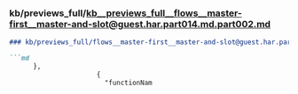 ### kb/previews_full/kb__previews_full__flows__master-first__master-and-slot@guest.har.part014.md.part002.md

```md
### kb/previews_full/flows__master-first__master-and-slot@guest.har.part014.md (part 002)

```md
      },
                      {
                        "functionNam
```

```

```
